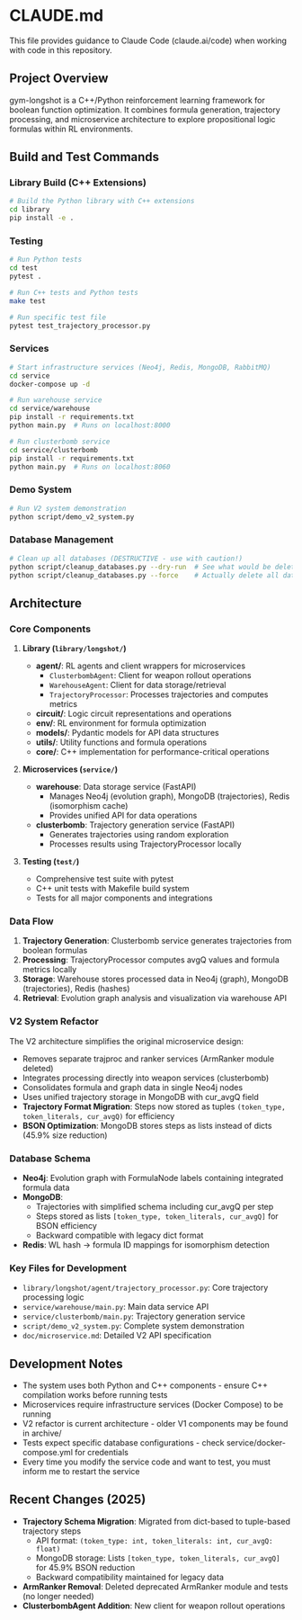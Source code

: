 # CLAUDE.md

This file provides guidance to Claude Code (claude.ai/code) when working with code in this repository.

## Project Overview

gym-longshot is a C++/Python reinforcement learning framework for boolean function optimization. It combines formula generation, trajectory processing, and microservice architecture to explore propositional logic formulas within RL environments.

## Build and Test Commands

### Library Build (C++ Extensions)
```bash
# Build the Python library with C++ extensions
cd library
pip install -e .
```

### Testing
```bash
# Run Python tests
cd test
pytest .

# Run C++ tests and Python tests
make test

# Run specific test file
pytest test_trajectory_processor.py
```

### Services
```bash
# Start infrastructure services (Neo4j, Redis, MongoDB, RabbitMQ)
cd service
docker-compose up -d

# Run warehouse service
cd service/warehouse
pip install -r requirements.txt
python main.py  # Runs on localhost:8000

# Run clusterbomb service  
cd service/clusterbomb
pip install -r requirements.txt
python main.py  # Runs on localhost:8060
```

### Demo System
```bash
# Run V2 system demonstration
python script/demo_v2_system.py
```

### Database Management
```bash
# Clean up all databases (DESTRUCTIVE - use with caution!)
python script/cleanup_databases.py --dry-run  # See what would be deleted
python script/cleanup_databases.py --force    # Actually delete all data
```

## Architecture

### Core Components

1. **Library (`library/longshot/`)**
   - **agent/**: RL agents and client wrappers for microservices
     - `ClusterbombAgent`: Client for weapon rollout operations
     - `WarehouseAgent`: Client for data storage/retrieval  
     - `TrajectoryProcessor`: Processes trajectories and computes metrics
   - **circuit/**: Logic circuit representations and operations
   - **env/**: RL environment for formula optimization
   - **models/**: Pydantic models for API data structures
   - **utils/**: Utility functions and formula operations
   - **core/**: C++ implementation for performance-critical operations

2. **Microservices (`service/`)**
   - **warehouse**: Data storage service (FastAPI)
     - Manages Neo4j (evolution graph), MongoDB (trajectories), Redis (isomorphism cache)
     - Provides unified API for data operations
   - **clusterbomb**: Trajectory generation service (FastAPI)  
     - Generates trajectories using random exploration
     - Processes results using TrajectoryProcessor locally

3. **Testing (`test/`)**
   - Comprehensive test suite with pytest
   - C++ unit tests with Makefile build system
   - Tests for all major components and integrations

### Data Flow

1. **Trajectory Generation**: Clusterbomb service generates trajectories from boolean formulas
2. **Processing**: TrajectoryProcessor computes avgQ values and formula metrics locally
3. **Storage**: Warehouse stores processed data in Neo4j (graph), MongoDB (trajectories), Redis (hashes)
4. **Retrieval**: Evolution graph analysis and visualization via warehouse API

### V2 System Refactor

The V2 architecture simplifies the original microservice design:
- Removes separate trajproc and ranker services (ArmRanker module deleted)
- Integrates processing directly into weapon services (clusterbomb)
- Consolidates formula and graph data in single Neo4j nodes
- Uses unified trajectory storage in MongoDB with cur_avgQ field
- **Trajectory Format Migration**: Steps now stored as tuples `(token_type, token_literals, cur_avgQ)` for efficiency
- **BSON Optimization**: MongoDB stores steps as lists instead of dicts (45.9% size reduction)

### Database Schema

- **Neo4j**: Evolution graph with FormulaNode labels containing integrated formula data
- **MongoDB**: 
  - Trajectories with simplified schema including cur_avgQ per step
  - Steps stored as lists `[token_type, token_literals, cur_avgQ]` for BSON efficiency
  - Backward compatible with legacy dict format
- **Redis**: WL hash → formula ID mappings for isomorphism detection

### Key Files for Development

- `library/longshot/agent/trajectory_processor.py`: Core trajectory processing logic
- `service/warehouse/main.py`: Main data service API
- `service/clusterbomb/main.py`: Trajectory generation service
- `script/demo_v2_system.py`: Complete system demonstration
- `doc/microservice.md`: Detailed V2 API specification

## Development Notes

- The system uses both Python and C++ components - ensure C++ compilation works before running tests
- Microservices require infrastructure services (Docker Compose) to be running
- V2 refactor is current architecture - older V1 components may be found in archive/
- Tests expect specific database configurations - check service/docker-compose.yml for credentials
- Every time you modify the service code and want to test, you must inform me to restart the service

## Recent Changes (2025)

- **Trajectory Schema Migration**: Migrated from dict-based to tuple-based trajectory steps
  - API format: `(token_type: int, token_literals: int, cur_avgQ: float)`
  - MongoDB storage: Lists `[token_type, token_literals, cur_avgQ]` for 45.9% BSON reduction
  - Backward compatibility maintained for legacy data
- **ArmRanker Removal**: Deleted deprecated ArmRanker module and tests (no longer needed)
- **ClusterbombAgent Addition**: New client for weapon rollout operations